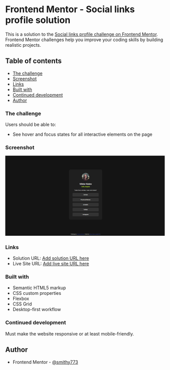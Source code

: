 # Frontend Mentor - Social links profile solution

This is a solution to the [Social links profile challenge on Frontend Mentor](https://www.frontendmentor.io/challenges/social-links-profile-UG32l9m6dQ). Frontend Mentor challenges help you improve your coding skills by building realistic projects.

## Table of contents

- [The challenge](#the-challenge)
- [Screenshot](#screenshot)
- [Links](#links)
- [Built with](#built-with)
- [Continued development](#continued-development)
- [Author](#author)

### The challenge

Users should be able to:

- See hover and focus states for all interactive elements on the page

### Screenshot

![](./assets/images/image.png)

### Links

- Solution URL: [Add solution URL here](https://your-solution-url.com)
- Live Site URL: [Add live site URL here](https://your-live-site-url.com)

### Built with

- Semantic HTML5 markup
- CSS custom properties
- Flexbox
- CSS Grid
- Desktop-first workflow

### Continued development

Must make the website responsive or at least mobile-friendly.

## Author

- Frontend Mentor - [@smithy773](https://www.frontendmentor.io/profile/smithy773)
